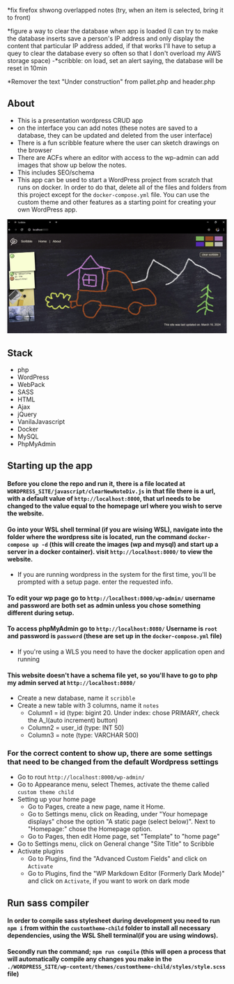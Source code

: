 
*fix firefox shwong overlapped notes (try, when an item is selected, bring it to front)

*figure a way to clear the database when app is loaded (I can try to make the database inserts save a person's IP address and only display the content that particular IP address added, if that works I'll have to setup a quey to clear the database every so often so that I don't overload my AWS storage space)
-*scribble: on load, set an alert saying, the database will be reset in 10min

*Remover the text "Under construction" from pallet.php and header.php

## About
- This is a presentation wordpress CRUD app
- on the interface you can add notes (these notes are saved to a database, they can be updated and deleted from the user interface)
- There is a fun scribble feature where the user can sketch drawings on the browser
- There are ACFs where an editor with access to the wp-admin can add images that show up below the notes.
- This includes SEO/schema
- This app can be used to start a WordPress project from scratch that runs on docker. In order to do that, delete all of the files and folders from this project except for the `docker-compose.yml` file. You can use the custom theme and other features as a starting point for creating your own WordPress app.

!["Screenshot of URLs page"](./WORDPRESS_SITE/wp-content/themes/customtheme-child/assets/Snapshot1.PNG)

## Stack
- php
- WordPress
- WebPack
- SASS
- HTML
- Ajax
- jQuery
- VanilaJavascript
- Docker
- MySQL
- PhpMyAdmin

## Starting up the app

#### Before you clone the repo and run it, there is a file located at `WORDPRESS_SITE/javascript/clearNewNoteDiv.js` in that file there is a url, with a default value of `http://localhost:8000`, that url needs to be changed to the value equal to the homepage url where you wish to serve the website.

#### Go into your WSL shell terminal (if you are wising WSL), navigate into the folder where the wordpress site is located, run the command `docker-compose up -d` (this will create the images (wp and mysql) and start up a server in a docker container). visit `http://localhost:8000/` to view the website.
- If you are running wordpress in the system for the first time, you'll be prompted with a setup page. enter the requested info.

#### To edit your wp page go to `http://localhost:8000/wp-admin/` username and password are both set as admin unless you chose something different during setup.

#### To access phpMyAdmin go to `http://localhost:8080/` Username is `root` and password is `password` (these are set up in the `docker-compose.yml` file)
- If you're using a WLS you need to have the docker application open and running

#### This website doesn't have a schema file yet, so you'll have to go to php my admin served at `http://localhost:8080/`
- Create a new database, name it `scribble`
- Create a new table with 3 columns, name it `notes`
    - Column1 = id (type: bigint 20. Under index: chose PRIMARY, check the A_I(auto increment) button)
    - Column2 = user_id (type: INT 50) 
    - Column3 = note (type: VARCHAR 500)

### For the correct content to show up, there are some settings that need to be changed from the default Wordpress settings
- Go to rout `http://localhost:8000/wp-admin/`
- Go to Appearance menu, select Themes, activate the theme called `custom theme child`
- Setting up your home page
    - Go to Pages, create a new page, name it Home.
    - Go to Settings menu, click on Reading, under "Your homepage displays" chose the option "A static page (select below)". Next to "Homepage:" chose the Homepage option.
    - Go to Pages, then edit Home page, set "Template" to "home page"
- Go to Settings menu, click on General change "Site Title" to Scribble
- Activate plugins
    - Go to Plugins, find the "Advanced Custom Fields" and click on `Activate`
    - Go to Plugins, find the "WP Markdown Editor (Formerly Dark Mode)" and click on `Activate`, if you want to work on dark mode

## Run sass compiler
#### In order to compile sass stylesheet during development you need to run `npm i` from within the `customtheme-child` folder to install all necessary dependencies, using the WSL Shell terminal(if you are using windows).
#### Secondly run the command; `npm run compile` (this will open a process that will automatically compile any changes you make in the `./WORDPRESS_SITE/wp-content/themes/customtheme-child/styles/style.scss` file)